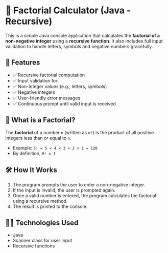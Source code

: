 # 📐 Factorial Calculator (Java - Recursive)

This is a simple Java console application that calculates the **factorial of a non-negative integer** using a **recursive function**. It also includes full input validation to handle letters, symbols and negative numbers gracefully.

## 🧠 Features

- ✅ Recursive factorial computation
- ✅ Input validation for:
- ✅ Non-integer values (e.g., letters, symbols)
- ✅ Negative integers
- ✅ User-friendly error messages
- ✅ Continuous prompt until valid input is received

## 📌 What is a Factorial?

The **factorial** of a number `n` (written as `n!`) is the product of all positive integers less than or equal to `n`.  
- Example: `5! = 5 × 4 × 3 × 2 × 1 = 120`
- By definition, `0! = 1`

## 🛠️ How It Works

1. The program prompts the user to enter a non-negative integer.
2. If the input is invalid, the user is prompted again.
3. Once a valid number is entered, the program calculates the factorial using a recursive method.
4. The result is printed to the console.

## 🧑‍💻 Technologies Used

- Java
- Scanner class for user input
- Recursive functions
